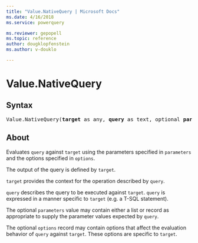 ```yaml
---
title: "Value.NativeQuery | Microsoft Docs"
ms.date: 4/16/2018
ms.service: powerquery

ms.reviewer: gepopell
ms.topic: reference
author: dougklopfenstein
ms.author: v-douklo

---
```

# Value.NativeQuery

## Syntax

<pre>Value.NativeQuery(<b>target</b> as any, <b>query</b> as text, optional <b>parameters</b> as any, optional <b>options</b> as nullable record) as any
</pre>

## About

Evaluates `query` against `target` using the parameters specified in `parameters` and the options specified in `options`.

The output of the query is defined by `target`.

`target` provides the context for the operation described by `query`.

`query` describes the query to be executed against `target`. `query` is expressed in a manner specific to `target` (e.g. a T-SQL statement).

The optional `parameters` value may contain either a list or record as appropriate to supply the parameter values expected by `query`.

The optional `options` record may contain options that affect the evaluation behavior of `query` against `target`. These options are specific to `target`.



  
